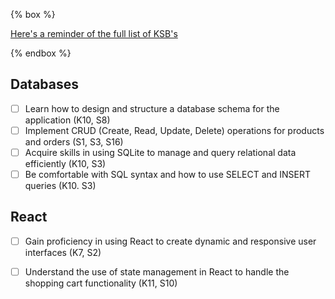 {% box %}

[Here's a reminder of the full list of KSB's](/course/ksb)

{% endbox %}

## Databases

- [ ] Learn how to design and structure a database schema for the application (K10, S8)
- [ ] Implement CRUD (Create, Read, Update, Delete) operations for products and orders (S1, S3, S16)
- [ ] Acquire skills in using SQLite to manage and query relational data efficiently (K10, S3)
- [ ] Be comfortable with SQL syntax and how to use SELECT and INSERT queries (K10. S3)

## React
- [ ] Gain proficiency in using React to create dynamic and responsive user interfaces (K7, S2)
- [ ] Understand the use of state management in React to handle the shopping cart functionality (K11, S10)



